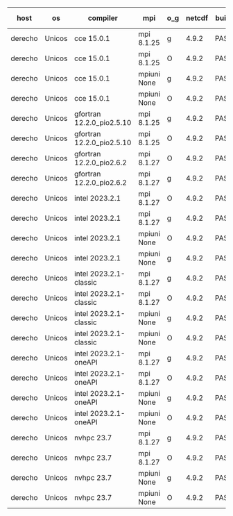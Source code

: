 

| host     | os       | compiler                              | mpi                      | o_g        | netcdf        | build       | u_pass          | u_fail          | s_pass            | s_fail            | e_pass             | e_fail             | nuopc_pass       | nuopc_fail       | artifacts link          |
|----------|----------|---------------------------------------|--------------------------|------------|---------------|-------------|-----------------|-----------------|-------------------|-------------------|--------------------|--------------------|------------------|------------------|-------------------------|
| derecho | Unicos | cce 15.0.1 | mpi 8.1.25  | g | 4.9.2  | PASS | 14033 | 76 | 49 | 0 | 81 | 0 | 47 | 0 | <a href="https://github.com/esmf-org/esmf-test-artifacts/tree/b60263c61d6593abd85196ce6de8fbdb1d5c14b6/develop/cce/15.0.1/g/mpi/8.1.25" target="_blank">b60263c</a> | 
| derecho | Unicos | cce 15.0.1 | mpi 8.1.25  | O | 4.9.2  | PASS | 14031 | 78 | 49 | 0 | 81 | 0 | 47 | 0 | <a href="https://github.com/esmf-org/esmf-test-artifacts/tree/84e1a629b523abc6a2b5a373f18bd48497c6ade7/develop/cce/15.0.1/O/mpi/8.1.25" target="_blank">84e1a62</a> | 
| derecho | Unicos | cce 15.0.1 | mpiuni None  | g | 4.9.2  | PASS | 12365 | 76 | 8 | 0 | 44 | 0 | None | None | <a href="https://github.com/esmf-org/esmf-test-artifacts/tree/8df8d496cd394149d94d9e6e7e473f53b566be07/develop/cce/15.0.1/g/mpiuni/None" target="_blank">8df8d49</a> | 
| derecho | Unicos | cce 15.0.1 | mpiuni None  | O | 4.9.2  | PASS | 12363 | 78 | 8 | 0 | 44 | 0 | None | None | <a href="https://github.com/esmf-org/esmf-test-artifacts/tree/652f85d597664cd75dad12f9adc5e65bef0429d9/develop/cce/15.0.1/O/mpiuni/None" target="_blank">652f85d</a> | 
| derecho | Unicos | gfortran 12.2.0_pio2.5.10 | mpi 8.1.25  | g | 4.9.2  | PASS | None | None | None | None | None | None | None | None | <a href="https://github.com/esmf-org/esmf-test-artifacts/tree/eecc8168d762642987fba72cc45d7a637e132816/develop/gfortran/12.2.0_pio2.5.10/g/mpi/8.1.25" target="_blank">eecc816</a> | 
| derecho | Unicos | gfortran 12.2.0_pio2.5.10 | mpi 8.1.25  | O | 4.9.2  | PASS | 14109 | 0 | 49 | 0 | 81 | 0 | 47 | 0 | <a href="https://github.com/esmf-org/esmf-test-artifacts/tree/5685158fa475ee1db271190af34af6b395ccea6b/develop/gfortran/12.2.0_pio2.5.10/O/mpi/8.1.25" target="_blank">5685158</a> | 
| derecho | Unicos | gfortran 12.2.0_pio2.6.2 | mpi 8.1.27  | O | 4.9.2  | PASS | None | None | None | None | None | None | None | None | <a href="https://github.com/esmf-org/esmf-test-artifacts/tree/3e49fd8ba2df06870a744b2c6ca5aafddaf7ff59/develop/gfortran/12.2.0_pio2.6.2/O/mpi/8.1.27" target="_blank">3e49fd8</a> | 
| derecho | Unicos | gfortran 12.2.0_pio2.6.2 | mpi 8.1.27  | g | 4.9.2  | PASS | 14109 | 0 | 49 | 0 | 81 | 0 | 47 | 0 | <a href="https://github.com/esmf-org/esmf-test-artifacts/tree/8d8d3ab3e8f994e10f02979738a420d46f419755/develop/gfortran/12.2.0_pio2.6.2/g/mpi/8.1.27" target="_blank">8d8d3ab</a> | 
| derecho | Unicos | intel 2023.2.1 | mpi 8.1.27  | O | 4.9.2  | PASS | 14109 | 0 | 49 | 0 | 81 | 0 | 47 | 0 | <a href="https://github.com/esmf-org/esmf-test-artifacts/tree/2ba414a08775b9bd3cca18f7ab7f6f76fe5719ae/develop/intel/2023.2.1/O/mpi/8.1.27" target="_blank">2ba414a</a> | 
| derecho | Unicos | intel 2023.2.1 | mpi 8.1.27  | g | 4.9.2  | PASS | 14109 | 0 | 49 | 0 | 81 | 0 | 47 | 0 | <a href="https://github.com/esmf-org/esmf-test-artifacts/tree/1268496b66b5a6fbd9efbdb27ff914d7abef6537/develop/intel/2023.2.1/g/mpi/8.1.27" target="_blank">1268496</a> | 
| derecho | Unicos | intel 2023.2.1 | mpiuni None  | O | 4.9.2  | PASS | 12441 | 0 | 8 | 0 | 44 | 0 | None | None | <a href="https://github.com/esmf-org/esmf-test-artifacts/tree/250f09ecd138edf7591f9fe266e022385470058e/develop/intel/2023.2.1/O/mpiuni/None" target="_blank">250f09e</a> | 
| derecho | Unicos | intel 2023.2.1 | mpiuni None  | g | 4.9.2  | PASS | 12441 | 0 | 8 | 0 | 44 | 0 | None | None | <a href="https://github.com/esmf-org/esmf-test-artifacts/tree/554ed5fd2def5f0b406c53aa59ad62a3d8304b8f/develop/intel/2023.2.1/g/mpiuni/None" target="_blank">554ed5f</a> | 
| derecho | Unicos | intel 2023.2.1-classic | mpi 8.1.27  | g | 4.9.2  | PASS | 14109 | 0 | 49 | 0 | 81 | 0 | 47 | 0 | <a href="https://github.com/esmf-org/esmf-test-artifacts/tree/9b1917dcde8fca9bd1b71e2ca6f9d1f145cad2ba/develop/intel/2023.2.1-classic/g/mpi/8.1.27" target="_blank">9b1917d</a> | 
| derecho | Unicos | intel 2023.2.1-classic | mpi 8.1.27  | O | 4.9.2  | PASS | 14109 | 0 | 49 | 0 | 81 | 0 | 47 | 0 | <a href="https://github.com/esmf-org/esmf-test-artifacts/tree/c2f9f64551067ff41eebe4faa96c000acafe0589/develop/intel/2023.2.1-classic/O/mpi/8.1.27" target="_blank">c2f9f64</a> | 
| derecho | Unicos | intel 2023.2.1-classic | mpiuni None  | g | 4.9.2  | PASS | 12441 | 0 | 8 | 0 | 44 | 0 | None | None | <a href="https://github.com/esmf-org/esmf-test-artifacts/tree/5d79b7b9ea4c3418396b2ef97d4a5cb8f35e483c/develop/intel/2023.2.1-classic/g/mpiuni/None" target="_blank">5d79b7b</a> | 
| derecho | Unicos | intel 2023.2.1-classic | mpiuni None  | O | 4.9.2  | PASS | 12441 | 0 | 8 | 0 | 44 | 0 | None | None | <a href="https://github.com/esmf-org/esmf-test-artifacts/tree/6b9bbfc38463e0571d41f5cd8100df46df1f70de/develop/intel/2023.2.1-classic/O/mpiuni/None" target="_blank">6b9bbfc</a> | 
| derecho | Unicos | intel 2023.2.1-oneAPI | mpi 8.1.27  | g | 4.9.2  | PASS | 14109 | 0 | 49 | 0 | 81 | 0 | 47 | 0 | <a href="https://github.com/esmf-org/esmf-test-artifacts/tree/7370a97588ef3b8df05ea4d2117e89f08422dd9d/develop/intel/2023.2.1-oneAPI/g/mpi/8.1.27" target="_blank">7370a97</a> | 
| derecho | Unicos | intel 2023.2.1-oneAPI | mpi 8.1.27  | O | 4.9.2  | PASS | 14109 | 0 | 48 | 1 | 81 | 0 | 47 | 0 | <a href="https://github.com/esmf-org/esmf-test-artifacts/tree/a7cf2390836d1cbf0cfadf6bc52c910a107d5474/develop/intel/2023.2.1-oneAPI/O/mpi/8.1.27" target="_blank">a7cf239</a> | 
| derecho | Unicos | intel 2023.2.1-oneAPI | mpiuni None  | g | 4.9.2  | PASS | 12441 | 0 | 8 | 0 | 44 | 0 | None | None | <a href="https://github.com/esmf-org/esmf-test-artifacts/tree/17964677c6ed1457265ea5d315dff93a057f3112/develop/intel/2023.2.1-oneAPI/g/mpiuni/None" target="_blank">1796467</a> | 
| derecho | Unicos | intel 2023.2.1-oneAPI | mpiuni None  | O | 4.9.2  | PASS | 12441 | 0 | 8 | 0 | 44 | 0 | None | None | <a href="https://github.com/esmf-org/esmf-test-artifacts/tree/ee6586783b42277debdf1437afb8cc13608192fe/develop/intel/2023.2.1-oneAPI/O/mpiuni/None" target="_blank">ee65867</a> | 
| derecho | Unicos | nvhpc 23.7 | mpi 8.1.27  | g | 4.9.2  | PASS | 14109 | 0 | 49 | 0 | 81 | 0 | 47 | 0 | <a href="https://github.com/esmf-org/esmf-test-artifacts/tree/18ba6b3b55ab76743abb0732cf93e6ed31f8ba9f/develop/nvhpc/23.7/g/mpi/8.1.27" target="_blank">18ba6b3</a> | 
| derecho | Unicos | nvhpc 23.7 | mpi 8.1.27  | O | 4.9.2  | PASS | 14109 | 0 | 49 | 0 | 81 | 0 | 47 | 0 | <a href="https://github.com/esmf-org/esmf-test-artifacts/tree/bae39a8842fe0ff60b5bc8433ab8c67af28789ea/develop/nvhpc/23.7/O/mpi/8.1.27" target="_blank">bae39a8</a> | 
| derecho | Unicos | nvhpc 23.7 | mpiuni None  | g | 4.9.2  | PASS | 12441 | 0 | 8 | 0 | 44 | 0 | None | None | <a href="https://github.com/esmf-org/esmf-test-artifacts/tree/adcd9f74a4227f763baa41599631e98d27bee265/develop/nvhpc/23.7/g/mpiuni/None" target="_blank">adcd9f7</a> | 
| derecho | Unicos | nvhpc 23.7 | mpiuni None  | O | 4.9.2  | PASS | 12441 | 0 | 8 | 0 | 44 | 0 | None | None | <a href="https://github.com/esmf-org/esmf-test-artifacts/tree/25beb541085e5c86f4f34724dee05ed97aab3099/develop/nvhpc/23.7/O/mpiuni/None" target="_blank">25beb54</a> | 
